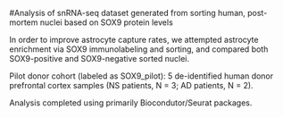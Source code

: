 #Analysis of snRNA-seq dataset generated from sorting human, post-mortem nuclei based on SOX9 protein levels

In order to improve astrocyte capture rates, we attempted astrocyte enrichment via SOX9 immunolabeling and sorting, and compared both SOX9-positive and SOX9-negative sorted nuclei.

Pilot donor cohort (labeled as SOX9_pilot): 5 de-identified human donor prefrontal cortex samples (NS patients, N = 3; AD patients, N = 2).

Analysis completed using primarily Biocondutor/Seurat packages.
